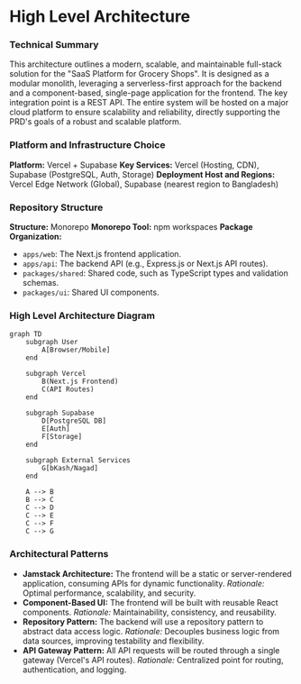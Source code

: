 # High Level Architecture

### Technical Summary

This architecture outlines a modern, scalable, and maintainable full-stack solution for the "SaaS Platform for Grocery Shops". It is designed as a modular monolith, leveraging a serverless-first approach for the backend and a component-based, single-page application for the frontend. The key integration point is a REST API. The entire system will be hosted on a major cloud platform to ensure scalability and reliability, directly supporting the PRD's goals of a robust and scalable platform.

### Platform and Infrastructure Choice

**Platform:** Vercel + Supabase
**Key Services:** Vercel (Hosting, CDN), Supabase (PostgreSQL, Auth, Storage)
**Deployment Host and Regions:** Vercel Edge Network (Global), Supabase (nearest region to Bangladesh)

### Repository Structure

**Structure:** Monorepo
**Monorepo Tool:** npm workspaces
**Package Organization:**
- `apps/web`: The Next.js frontend application.
- `apps/api`: The backend API (e.g., Express.js or Next.js API routes).
- `packages/shared`: Shared code, such as TypeScript types and validation schemas.
- `packages/ui`: Shared UI components.

### High Level Architecture Diagram

```mermaid
graph TD
    subgraph User
        A[Browser/Mobile]
    end

    subgraph Vercel
        B(Next.js Frontend)
        C(API Routes)
    end

    subgraph Supabase
        D[PostgreSQL DB]
        E[Auth]
        F[Storage]
    end

    subgraph External Services
        G[bKash/Nagad]
    end

    A --> B
    B --> C
    C --> D
    C --> E
    C --> F
    C --> G
```

### Architectural Patterns

-   **Jamstack Architecture:** The frontend will be a static or server-rendered application, consuming APIs for dynamic functionality. _Rationale:_ Optimal performance, scalability, and security.
-   **Component-Based UI:** The frontend will be built with reusable React components. _Rationale:_ Maintainability, consistency, and reusability.
-   **Repository Pattern:** The backend will use a repository pattern to abstract data access logic. _Rationale:_ Decouples business logic from data sources, improving testability and flexibility.
-   **API Gateway Pattern:** All API requests will be routed through a single gateway (Vercel's API routes). _Rationale:_ Centralized point for routing, authentication, and logging.
